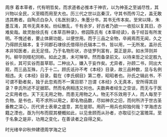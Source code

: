 周序
着本草者，代有明哲矣，而求道者必推本于神农，以为神圣之至诚尽性，其兴物以全民，义至精而用至大也。历三代之世以迄秦汉，守其书而传习之，盖无敢违其教者。自陶贞白杂入《名医别录》，朱墨分书，其书无传本矣。至宋以降，朱墨互淆，其书无真本矣。纷纭散乱，千有余岁，好古者乃欲一一收拾以复其旧，亦难矣哉。故灵胎徐氏有《本草百种录》，修园陈氏有《本草经读》，各于经旨有所发明。不愧述者，要止体厥功能，以便世用。而于三品之全物，卒阙焉而无闻，久之乃得顾氏辑本，复于同郡石埭徐氏借得孙氏辑本二书，皆以用，一无所发。盖孙氏本非知医者，此无足怪。乃于名物形状，亦徒罗列富有，莫正是非。如水萍则并列。柳华则柽杞同称。如此之类，未可殚举。然而备录前文。以待来哲之论定胜九谷长，其可实谷而苗草耶。二种出入，嫌入于妄作矣。尤异者，孙顾二书，同出大观，而三品互殊，几于十二。顾氏诋孙不考《本经》目录，故三品种数，显与名例相违。夫《本经》目录，载在《李氏纲目》第二卷，昭昭者也。孙氏之辑此书，不可谓不勤者矣，独于此忽焉而不一寓目耶？岂谓《本经》久无真本，安所得其目录？李氏所述不足据耶。然而名例相违又何也。夫数典者经生之空谈，而无与于医之实用者也。天下无无用之物，而患无用物之人。物无不乐效用于人，而人每至于负物。是书也，苟不求所以用之，即名物品数，尽如神农之旧，而何所济于世古圣垂教之深心，历代贤士表章之盛意，其在是耶。用药一用兵也抑独何哉？学海虑古籍之湮也，亟为刊布而叙其梗概如此，以见舍顾而从孙者，亦取征引之富赡耳。至于名象之是非，功用之变化，在善读者之自得之矣。

时光绪辛卯秋仲建德周学海之记